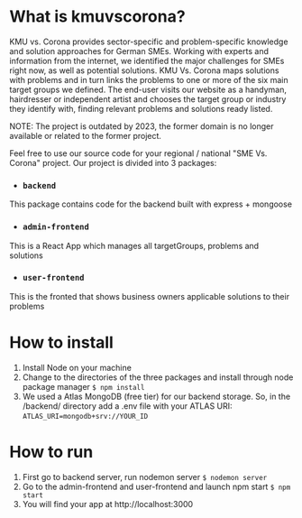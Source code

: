 # What is kmuvscorona?

KMU vs. Corona provides sector-specific and problem-specific knowledge and solution approaches for German SMEs. Working with experts and information from the internet, we identified the major challenges for SMEs right now, as well as potential solutions. KMU Vs. Corona maps solutions with problems and in turn links the problems to one or more of the six main target groups we defined. The end-user visits our website as a handyman, hairdresser or independent artist and chooses the target group or industry they identify with, finding relevant problems and solutions ready listed.

NOTE: The project is outdated by 2023, the former domain is no longer available or related to the former project.
 
Feel free to use our source code for your regional / national "SME Vs. Corona" project. Our project is divided into 3 packages:

* ### `backend`

This package contains code for the backend built with express + mongoose

* ### `admin-frontend`

This is a React App which manages all targetGroups, problems and solutions

* ### `user-frontend`

This is the fronted that shows business owners applicable solutions to their problems

# How to install

1. Install Node on your machine
2. Change to the directories of the three packages and install through node package manager
`$ npm install`
3. We used a Atlas MongoDB (free tier) for our backend storage. So, in the /backend/ directory add a .env file with your ATLAS URI:
`ATLAS_URI=mongodb+srv://YOUR_ID` 

# How to run

1. First go to backend server, run nodemon server
`$ nodemon server`
2. Go to the admin-frontend and user-frontend and launch npm start
`$ npm start`
3. You will find your app at http://localhost:3000
